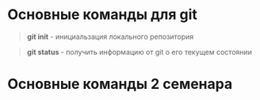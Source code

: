 # Основные команды для git

>**git init** - инициальзация локального репозитория 

>**git status** - получить информацию от git о его текущем состоянии

# Основные команды 2 семенара
